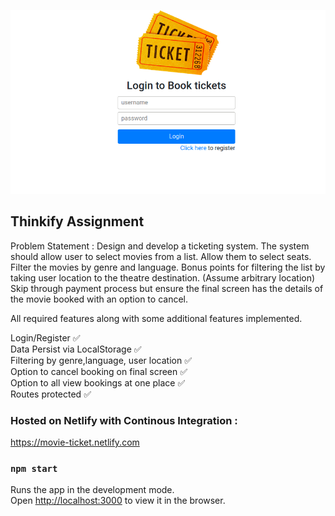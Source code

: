 ![Home Page](https://github.com/lalitsheoran/thinkify-assignment/blob/master/public/thinkify.png)

## Thinkify Assignment

Problem Statement :
Design and develop a ticketing system. 
The system should allow user to select movies from a list. Allow them to select seats. Filter the movies by genre and language. Bonus points for filtering the list by taking user location to the theatre destination. (Assume arbitrary location) 
Skip through payment process but ensure the final screen has the details of the movie booked with an option to cancel.

All required features along with some additional features implemented.

Login/Register ✅<br />
Data Persist via LocalStorage ✅<br />
Filtering by genre,language, user location ✅<br />
Option to cancel booking on final screen ✅<br />
Option to all view bookings at one place ✅<br />
Routes protected ✅

### Hosted on Netlify with Continous Integration :
https://movie-ticket.netlify.com


### `npm start`

Runs the app in the development mode.<br />
Open [http://localhost:3000](http://localhost:3000) to view it in the browser.